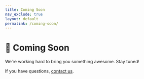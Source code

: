 ```yaml
---
title: Coming Soon
nav_exclude: true
layout: default
permalink: /coming-soon/
---
```


# 🚧 Coming Soon

We’re working hard to bring you something awesome. Stay tuned!

If you have questions, [contact us](birds_opensource@lean-sat.org).
